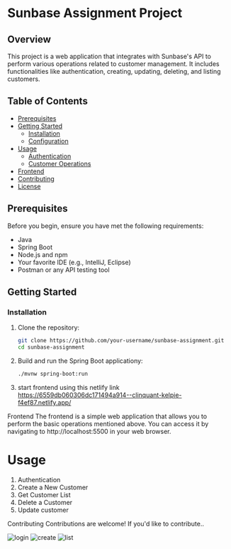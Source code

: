 # Sunbase Assignment Project

## Overview

This project is a web application that integrates with Sunbase's API to perform various operations related to customer management. It includes functionalities like authentication, creating, updating, deleting, and listing customers.

## Table of Contents

- [Prerequisites](#prerequisites)
- [Getting Started](#getting-started)
  - [Installation](#installation)
  - [Configuration](#configuration)
- [Usage](#usage)
  - [Authentication](#authentication)
  - [Customer Operations](#customer-operations)
- [Frontend](#frontend)
- [Contributing](#contributing)
- [License](#license)

## Prerequisites

Before you begin, ensure you have met the following requirements:

- Java
- Spring Boot
- Node.js and npm
- Your favorite IDE (e.g., IntelliJ, Eclipse)
- Postman or any API testing tool

## Getting Started

### Installation

1. Clone the repository:

   ```bash
   git clone https://github.com/your-username/sunbase-assignment.git
   cd sunbase-assignment

2. Build and run the Spring Boot applicationy:
      ```bash
    ./mvnw spring-boot:run


4. start frontend using this netlify link
https://6559db060306dc171494a914--clinquant-kelpie-f4ef87.netlify.app/

Frontend
The frontend is a simple web application that allows you to perform the basic operations mentioned above.
You can access it by navigating to http://localhost:5500 in your web browser.

# Usage
1.  Authentication 
2.  Create a New Customer
3.  Get Customer List
4.  Delete a Customer
5.  Update customer


Contributing
Contributions are welcome! If you'd like to contribute..

![login](https://github.com/kumarprem66/Sunbase-Assignment/blob/main/login.jpg)
![create](https://github.com/kumarprem66/Sunbase-Assignment/blob/main/cus-create.jpg)
![list](https://github.com/kumarprem66/Sunbase-Assignment/blob/main/cus-list.jpg)
